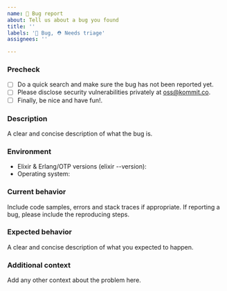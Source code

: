 ```yaml
---
name: 🐞 Bug report
about: Tell us about a bug you found
title: ''
labels: '🐞 Bug, ⛑ Needs triage'
assignees: ''

---
```


### Precheck

- [ ] Do a quick search and make sure the bug has not been reported yet.
- [ ] Please disclose security vulnerabilities privately at [oss@kommit.co](mailto:oss@kommit.co).
- [ ] Finally, be nice and have fun!.

### Description

A clear and concise description of what the bug is.

### Environment

* Elixir & Erlang/OTP versions (elixir --version):
* Operating system:

### Current behavior

Include code samples, errors and stack traces if appropriate.
If reporting a bug, please include the reproducing steps.

### Expected behavior

A clear and concise description of what you expected to happen.

### Additional context

Add any other context about the problem here.
